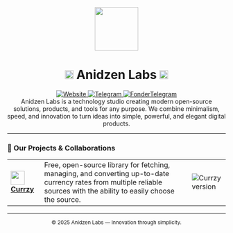 <div align="center">
  <img src="https://raw.githubusercontent.com/anidzen-labs/Design-assets/refs/heads/main/anidzen/TRANSPARENT_WHITE_RING.png" height="100px">
  <h1>
    <img src="https://raw.githubusercontent.com/anidzen-labs/Design-assets/refs/heads/main/anidzen/TRANSPARENT_TRANSPARENT_RING.png" height="20px"/> 
    Anidzen Labs 
    <img src="https://raw.githubusercontent.com/anidzen-labs/Design-assets/refs/heads/main/anidzen/TRANSPARENT_TRANSPARENT_RING.png" height="20px"/>
  </h1>  
</div>

<div align="center">
  <a href="https://vahe.anidzen.com">
    <img src="https://img.shields.io/badge/website-vahe.anidzen.com-blue?style=flat-square" alt="Website"/>
  </a>
  <a href="https://t.me/AnidzenLabs">
    <img src="https://img.shields.io/badge/Telegram-@AnidzenLabs-red?style=flat-square" alt="Telegram"/>
  </a>
  <a href="https://t.me/Vahesargsyan2005">
    <img src="https://img.shields.io/badge/Telegram-@Vahesargsyan2005-blue?style=flat-square" alt="FonderTelegram"/>
  </a>
</div>

<div align="center">
   Anidzen Labs is a technology studio creating modern open-source solutions, products, and tools for any purpose. We combine minimalism, speed, and innovation to turn ideas into simple, powerful, and elegant digital products.
</div>

---

### 🚀 Our Projects & Collaborations

<table>
  <tr>
    <td>
      <a href="https://github.com/anidzen-labs/Currzy-js">
        <img src="https://img.icons8.com/color/48/000000/currency-exchange.png" width="32" style="vertical-align:middle"/> 
        <b>Currzy</b>
      </a>
    </td>
    <td>
       Free, open-source library for fetching, managing, and converting up-to-date currency rates from multiple reliable sources with the ability to easily choose the source.
    </td>
    <td>
      <img src="https://img.shields.io/github/v/release/anidzen-labs/Currzy-js?color=red" alt="Currzy version"/>
    </td>
  </tr>
</table>

---

<div align="center">
  <sub>© 2025 Anidzen Labs — Innovation through simplicity.</sub>
</div>
